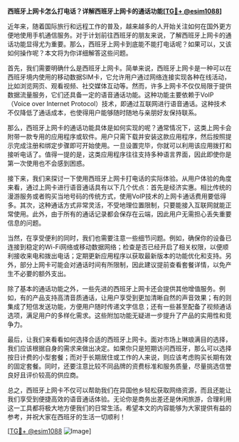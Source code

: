 **西班牙上网卡怎么打电话？详解西班牙上网卡的通话功能[[TG💪+ @esim1088](https://t.me/s/esim1088)]**

近年来，随着国际旅行和远程工作的普及，越来越多的人开始关注如何在国外更方便地使用手机通信服务。对于计划前往西班牙的朋友来说，了解西班牙上网卡的通话功能显得尤为重要。那么，西班牙上网卡到底能不能打电话呢？如果可以，又该如何操作呢？本文将为你详细解答这些问题。

首先，我们需要明确什么是西班牙上网卡。简单来说，西班牙上网卡是一种可以在西班牙境内使用的移动数据SIM卡，它允许用户通过网络连接实现各种在线活动，比如浏览网页、观看视频、社交媒体互动等。然而，许多上网卡不仅仅局限于提供数据流量服务，它们还具备一定的语音通话功能。这种功能主要依赖于VoIP（Voice over Internet Protocol）技术，即通过互联网进行语音通话。这种技术不仅降低了通话成本，也使得用户能够随时随地与亲朋好友保持联系。

那么，西班牙上网卡的通话功能具体是如何实现的呢？通常情况下，这类上网卡会附带一款专用的应用程序或软件。用户只需下载并安装这款应用程序，然后按照提示完成注册和绑定步骤即可开始使用。一旦设置完毕，你就可以利用该应用拨打和接听电话了。值得一提的是，这类应用程序往往支持多种语言界面，因此即使你是第一次使用也不会感到困惑。

接下来，我们来探讨一下使用西班牙上网卡打电话的实际体验。从用户体验的角度来看，通过上网卡进行语音通话具有以下几个优点：首先是经济实惠。相比传统的漫游服务或者购买当地号码的传统方式，使用VoIP技术的上网卡通话费用要低得多。其次，这种通话方式非常灵活，不受地理位置限制，只要能接入互联网就能正常使用。此外，由于所有的通话记录都会保存在云端，因此用户无需担心丢失重要信息的问题。

当然，在享受便利的同时，我们也需要注意一些细节问题。例如，确保你的设备已连接到稳定的Wi-Fi网络或移动数据网络；检查是否已经开启了相关权限，以便顺利接收来电和拨出电话；定期更新应用程序以获取最新版本的功能优化和支持。另外，部分上网卡可能会对通话时间有所限制，因此建议提前查看套餐详情，以免产生不必要的额外支出。

除了基本的通话功能之外，一些先进的西班牙上网卡还会提供其他增值服务。例如，有的产品支持高清音质通话，让用户享受到更加清晰自然的声音效果；有的则集成了短信发送功能，方便用户随时传递文字信息；还有一些甚至配备了视频通话选项，满足用户的多样化需求。这些附加功能无疑进一步提升了产品的实用性和竞争力。

最后，让我们来看看如何选择合适的西班牙上网卡。面对市场上琳琅满目的选择，我们应该根据自身的需求来做出决定。如果你只是短期访问西班牙，那么可以选择按日计费的小型套餐；而对于长期居住或工作的人来说，则应该考虑购买长期有效的固定套餐。同时，还要注意比较不同品牌的资费标准和服务质量，尽量挑选信誉良好且评价较高的供应商。

总之，西班牙上网卡不仅可以帮助我们在异国他乡轻松获取网络资源，而且还能让我们享受到便捷高效的语音通话体验。无论你是商务出差还是休闲旅游，合理利用这一工具都将极大地方便我们的日常生活。希望本文的内容能够为大家提供有益的参考，并祝大家在西班牙的生活一切顺利！

[[TG💪+ @esim1088](https://t.me/s/esim1088) ![Image](https://i.postimg.cc/4NQfJmqS/Snipaste-2025-05-13-00-14-12.png)]